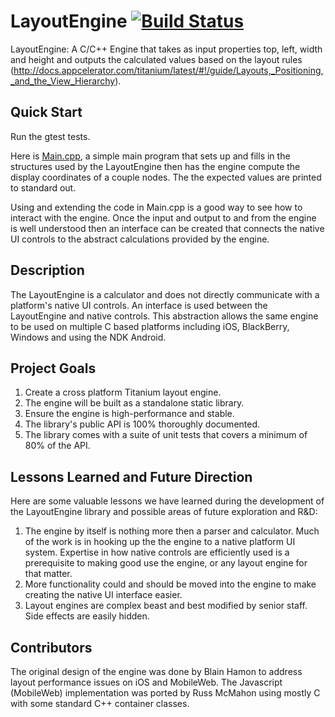 # LayoutEngine [![Build Status](https://travis-ci.org/appcelerator/titanium_mobile_windows.svg?branch=master)](https://travis-ci.org/appcelerator/titanium_mobile_windows)

LayoutEngine:  A C/C++ Engine that takes as input properties top, left, width and height and outputs the calculated values based on the layout rules (http://docs.appcelerator.com/titanium/latest/#!/guide/Layouts,_Positioning,_and_the_View_Hierarchy). 

## Quick Start

Run the gtest tests.


Here is [Main.cpp](examples/Main.cpp), a simple main program that sets up and fills in the structures used by the LayoutEngine then has the engine compute the display coordinates of a couple nodes. The the expected values are printed to standard out. 

Using and extending the code in Main.cpp is a good way to see how to interact with the engine. Once the input and output to and from the engine is well understood then an interface can be created that connects the native UI controls to the abstract calculations provided by the engine.


## Description

The LayoutEngine is a calculator and does not directly communicate with a platform's native UI controls. An interface is used between the LayoutEngine and native controls. This abstraction allows the same engine to be used on multiple C based platforms including iOS, BlackBerry, Windows and using the NDK Android.


## Project Goals

1. Create a cross platform Titanium layout engine.
2. The engine will be built as a standalone static library.
2. Ensure the engine is high-performance and stable.
3. The library's public API is 100% thoroughly documented.
4. The library comes with a suite of unit tests that covers a minimum of 80% of the API.


## Lessons Learned and Future Direction

Here are some valuable lessons we have learned during the development of the LayoutEngine library and possible areas of future exploration and R&D:

1. The engine by itself is nothing more then a parser and calculator. Much of the work is in hooking up the the engine to a native platform UI system. Expertise in how native controls are efficiently used is a prerequisite to making  good use the engine, or any layout engine for that matter.
2. More functionality could and should be moved into the engine to make creating the native UI interface easier.
3. Layout engines are complex beast and best modified by senior staff. Side effects are easily hidden.

## Contributors

The original design of the engine was done by Blain Hamon to address layout performance issues on iOS and MobileWeb. The Javascript (MobileWeb) implementation was ported by Russ McMahon using mostly C with some standard C++ container classes.
